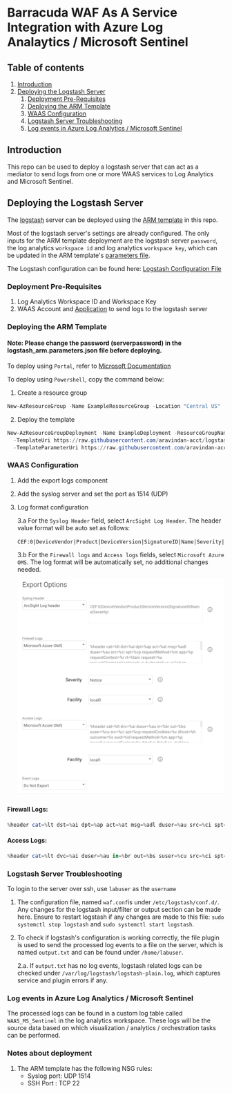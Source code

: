 # Barracuda WAF As A Service Integration with Azure Log Analaytics / Microsoft Sentinel

## Table of contents
1. [Introduction](#introduction)
2. [Deploying the Logstash Server](#deploying-the-logstash-server)
    1. [Deployment Pre-Requisites](#deployment-pre-requisites)
    2. [Deploying the ARM Template](#deploying-the-arm-template)
    3. [WAAS Configuration](#waas-configuration)
    4. [Logstash Server Troubleshooting](#logstash-server-troubleshooting)
    5. [Log events in Azure Log Analytics / Microsoft Sentinel](#log-events-in-azure-log-analytics--microsoft-sentinel)
## Introduction
This repo can be used to deploy a logstash server that can act as a mediator to send logs from one or more WAAS services to Log Analytics and Microsoft Sentinel.

## Deploying the Logstash Server
The [logstash](https://www.elastic.co/guide/en/logstash/current/introduction.html) server can be deployed using the [ARM template](https://raw.githubusercontent.com/aravindan-acct/logstash_arm/main/logstash_arm.json) in this repo. 

Most of the logstash server's settings are already configured. The only inputs for the ARM template deployment are the logstash server `password`, the log analytics `workspace id` and log analytics `workspace key`, which can be updated in the ARM template's [parameters file](https://raw.githubusercontent.com/aravindan-acct/logstash_arm/main/logstash_arm.parameters.json). 

The Logstash configuration can be found here: [Logstash Configuration File](https://github.com/aravindan-acct/logstash_arm/blob/main/scripts/waf.conf)

### Deployment Pre-Requisites

1. Log Analytics Workspace ID and Workspace Key
2. WAAS Account and [Application](https://campus.barracuda.com/doc/77399164/) to send logs to the logstash server

### Deploying the ARM Template

#### Note: Please change the password (serverpassword) in the logstash_arm.parameters.json file before deploying.

To deploy using `Portal`, refer to [Microsoft Documentation](https://learn.microsoft.com/en-us/azure/azure-resource-manager/templates/deploy-portal)

To deploy using `Powershell`, copy the command below:

1. Create a resource group

```powershell
New-AzResourceGroup -Name ExampleResourceGroup -Location "Central US"
```

2. Deploy the template

```powershell
New-AzResourceGroupDeployment -Name ExampleDeployment -ResourceGroupName ExampleResourceGroup `
  -TemplateUri https://raw.githubusercontent.com/aravindan-acct/logstash_arm/main/logstash_arm.json `
  -TemplateParameterUri https://raw.githubusercontent.com/aravindan-acct/logstash_arm/main/logstash_arm.parameters.json
```


### WAAS Configuration
1. Add the export logs component
2. Add the syslog server and set the port as 1514 (UDP)
3. Log format configuration

    3.a For the `Syslog Header` field, select `ArcSight Log Header`. The header value format will be auto set as follows:

    ```CEF:0|DeviceVendor|Product|DeviceVersion|SignatureID|Name|Severity|```

    3.b For the `Firewall logs` and `Access logs` fields, select `Microsoft Azure OMS`. The log format will be automatically set, no additional changes needed.


   ![alt text](https://github.com/aravindan-acct/logstash_arm/blob/main/images/waas_export_logs.png?raw=true)

#### Firewall Logs:
    
```powershell 
%header cat=%lt dst=%ai dpt=%ap act=%at msg=%adl duser=%au src=%ci spt=%cp requestMethod=%m app=%p requestContext=%r rt=%tarc request=%u requestClientApplication=%ua dvchost=%un cn2=%pp cn2Label=ProxyPort cs1=%ri cs1Label=RuleID cs2=%fa cs2Label=FollowUpAction cs3=%rt cs3Label=RuleType cs4=%ag cs4Label=AttackGroup cs5=%px cs5Label=ProxyIP cs6=%sid cs6Label=SessionID destinationServiceName=%sn
```


#### Access Logs:

```powershell
%header cat=%lt dvc=%ai duser=%au in=%br out=%bs suser=%cu src=%ci spt=%cp requestCookies=%c dhost=%h outcome=%s suid=%id requestMethod=%m app=%p msg=%q requestContext=%r dst=%si dpt=%sp  rt=%tarc request=%u requestClientApplication=%ua dvchost=%un cs1Label=ClientType cs1=%ct cs2Label=Protected cs2=%pf cs3Label=ProxyIP cs3=%px cs4Label=ProfileMatched cs4=%pmf cs6Label=WFMatched cs6=%wmf cn1Label=ServicePort cn1=%ap cn2Label=CacheHit cn2=%ch cn3Label=ProxyPort cn3=%pp flexNumber1Label=ServerTime(ms) flexNumber1=%st flexNumber2Label=TimeTaken(ms) flexNumber2=%tt flexString1Label=ProtocolVersion flexString1=%v BarracudaWafCustomHeader1=%cs1 BarracudaWafCustomHeader2=%cs2 BarracudaWafCustomHeader3=%cs3 BarracudaWafResponseType=%rtf BarracudaWafSessionID=%sid destinationServiceName=%sn
```


### Logstash Server Troubleshooting

To login to the server over ssh, use `labuser` as the `username`

1. The configuration file, named `waf.conf`is under `/etc/logstash/conf.d/`. Any changes for the logstash input/filter or output section can be made here. Ensure to restart logstash if any changes are made to this file: `sudo systemctl stop logstash` and `sudo systemctl start logstash`.

2. To check if logstash's configuration is working correctly, the file plugin is used to send the processed log events to a file on the server, which is named `output.txt` and can be found under `/home/labuser`.

    2.a. If `output.txt` has no log events, logstash related logs can be checked under `/var/log/logstash/logstash-plain.log`, which captures service and plugin errors if any.

### Log events in Azure Log Analytics / Microsoft Sentinel

The processed logs can be found in a custom log table called `WAAS_MS_Sentinel` in the log analytics workspace. These logs will be the source data based on which visualization / analytics / orchestration tasks can be performed.

### Notes about deployment 

1. The ARM template has the following NSG rules: 
    - Syslog port: UDP 1514
    - SSH Port : TCP 22 
